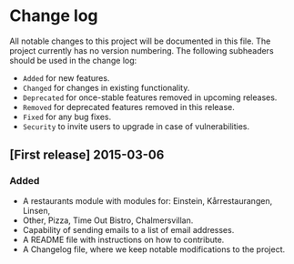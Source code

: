 # Change log
All notable changes to this project will be documented in this file.
The project currently has no version numbering.
The following subheaders should be used in the change log: 

- `Added` for new features.
- `Changed` for changes in existing functionality.
- `Deprecated` for once-stable features removed in upcoming releases.
- `Removed` for deprecated features removed in this release.
- `Fixed` for any bug fixes.
- `Security` to invite users to upgrade in case of vulnerabilities.

## [First release] 2015-03-06
### Added
- A restaurants module with modules for: Einstein, Kårrestaurangen, Linsen,
- Other, Pizza, Time Out Bistro, Chalmersvillan.
- Capability of sending emails to a list of email addresses.
- A README file with instructions on how to contribute.
- A Changelog file, where we keep notable modifications to the project.

